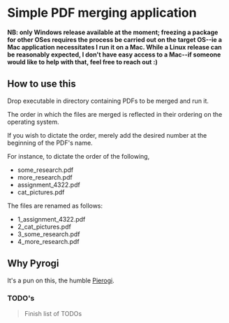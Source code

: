 # Simple PDF merging application

**NB: only Windows release available at the moment; freezing a package for other OSes requires the process be carried out on the target OS--ie a Mac application necessitates I run it on a Mac. While a Linux release can be reasonably expected, I don't have easy access to a Mac--if someone would like to help with that, feel free to reach out :)**

## How to use this
Drop executable in directory containing PDFs to be merged and run it. 

The order in which the files are merged is reflected in their ordering on the operating system. 

If you wish to dictate the order, merely add the desired number at the beginning of the PDF's name. 

For instance, to dictate the order of the following,

- some_research.pdf
- more_research.pdf
- assignment_4322.pdf
- cat_pictures.pdf

The files are renamed as follows:

- 1_assignment_4322.pdf
- 2_cat_pictures.pdf
- 3_some_research.pdf
- 4_more_research.pdf

## Why Pyrogi

It's a pun on this, the humble [Pierogi](https://en.wikipedia.org/wiki/Pierogi#Poland).

### TODO's
> Finish list of TODOs
